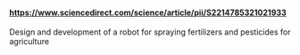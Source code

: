 #### https://www.sciencedirect.com/science/article/pii/S2214785321021933 
Design and development of a robot for spraying fertilizers and pesticides
for agriculture
